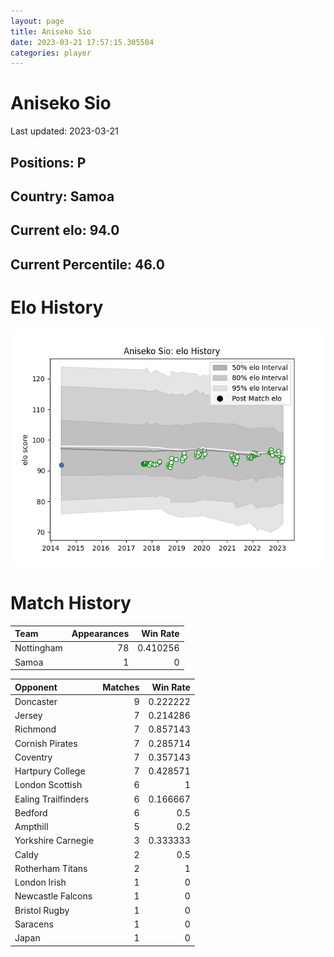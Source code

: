 ```yaml
---  
layout: page  
title: Aniseko Sio  
date: 2023-03-21 17:57:15.305584  
categories: player  
---
```

# Aniseko Sio


Last updated: 2023-03-21
## Positions: P

## Country: Samoa

## Current elo: 94.0

## Current Percentile: 46.0

# Elo History


![elo history](history_AnisekoSio.png)
# Match History


| Team       |   Appearances |   Win Rate |
|:-----------|--------------:|-----------:|
| Nottingham |            78 |   0.410256 |
| Samoa      |             1 |   0        |

| Opponent            |   Matches |   Win Rate |
|:--------------------|----------:|-----------:|
| Doncaster           |         9 |   0.222222 |
| Jersey              |         7 |   0.214286 |
| Richmond            |         7 |   0.857143 |
| Cornish Pirates     |         7 |   0.285714 |
| Coventry            |         7 |   0.357143 |
| Hartpury College    |         7 |   0.428571 |
| London Scottish     |         6 |   1        |
| Ealing Trailfinders |         6 |   0.166667 |
| Bedford             |         6 |   0.5      |
| Ampthill            |         5 |   0.2      |
| Yorkshire Carnegie  |         3 |   0.333333 |
| Caldy               |         2 |   0.5      |
| Rotherham Titans    |         2 |   1        |
| London Irish        |         1 |   0        |
| Newcastle Falcons   |         1 |   0        |
| Bristol Rugby       |         1 |   0        |
| Saracens            |         1 |   0        |
| Japan               |         1 |   0        |